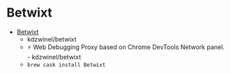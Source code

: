 # Betwixt
- [Betwixt](https://github.com/kdzwinel/betwixt)
  -  kdzwinel/betwixt
  - :zap: Web Debugging Proxy based on Chrome DevTools Network panel. - kdzwinel/betwixt
  - `brew cask install Betwixt`
